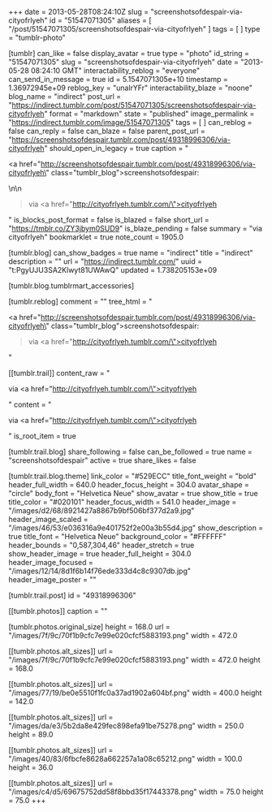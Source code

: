 +++
date = 2013-05-28T08:24:10Z
slug = "screenshotsofdespair-via-cityofrlyeh"
id = "51547071305"
aliases = [ "/post/51547071305/screenshotsofdespair-via-cityofrlyeh" ]
tags = [ ]
type = "tumblr-photo"

[tumblr]
can_like = false
display_avatar = true
type = "photo"
id_string = "51547071305"
slug = "screenshotsofdespair-via-cityofrlyeh"
date = "2013-05-28 08:24:10 GMT"
interactability_reblog = "everyone"
can_send_in_message = true
id = 5.1547071305e+10
timestamp = 1.36972945e+09
reblog_key = "unalrYFr"
interactability_blaze = "noone"
blog_name = "indirect"
post_url = "https://indirect.tumblr.com/post/51547071305/screenshotsofdespair-via-cityofrlyeh"
format = "markdown"
state = "published"
image_permalink = "https://indirect.tumblr.com/image/51547071305"
tags = [ ]
can_reblog = false
can_reply = false
can_blaze = false
parent_post_url = "https://screenshotsofdespair.tumblr.com/post/49318996306/via-cityofrlyeh"
should_open_in_legacy = true
caption = "<p><a href=\"http://screenshotsofdespair.tumblr.com/post/49318996306/via-cityofrlyeh\" class=\"tumblr_blog\">screenshotsofdespair</a>:</p>\n\n<blockquote><p>via <a href=\"http://cityofrlyeh.tumblr.com/\">cityofrlyeh</a></p></blockquote>"
is_blocks_post_format = false
is_blazed = false
short_url = "https://tmblr.co/ZY3jbym0SUD9"
is_blaze_pending = false
summary = "via cityofrlyeh"
bookmarklet = true
note_count = 1905.0

[tumblr.blog]
can_show_badges = true
name = "indirect"
title = "indirect"
description = ""
url = "https://indirect.tumblr.com/"
uuid = "t:PgyUJU3SA2Klwyt81UWAwQ"
updated = 1.738205153e+09

[tumblr.blog.tumblrmart_accessories]

[tumblr.reblog]
comment = ""
tree_html = "<p><a href=\"http://screenshotsofdespair.tumblr.com/post/49318996306/via-cityofrlyeh\" class=\"tumblr_blog\">screenshotsofdespair</a>:</p><blockquote><p>via <a href=\"http://cityofrlyeh.tumblr.com/\">cityofrlyeh</a></p></blockquote>"

[[tumblr.trail]]
content_raw = "<p>via <a href=\"http://cityofrlyeh.tumblr.com/\">cityofrlyeh</a></p>"
content = "<p>via <a href=\"http://cityofrlyeh.tumblr.com/\">cityofrlyeh</a></p>"
is_root_item = true

[tumblr.trail.blog]
share_following = false
can_be_followed = true
name = "screenshotsofdespair"
active = true
share_likes = false

[tumblr.trail.blog.theme]
link_color = "#529ECC"
title_font_weight = "bold"
header_full_width = 640.0
header_focus_height = 304.0
avatar_shape = "circle"
body_font = "Helvetica Neue"
show_avatar = true
show_title = true
title_color = "#020101"
header_focus_width = 541.0
header_image = "/images/d2/68/8921427a8867b9bf506bf377d2a9.jpg"
header_image_scaled = "/images/46/53/e036316a9e401752f2e00a3b55d4.jpg"
show_description = true
title_font = "Helvetica Neue"
background_color = "#FFFFFF"
header_bounds = "0,587,304,46"
header_stretch = true
show_header_image = true
header_full_height = 304.0
header_image_focused = "/images/12/14/8d1f6b14f76ede333d4c8c9307db.jpg"
header_image_poster = ""

[tumblr.trail.post]
id = "49318996306"

[[tumblr.photos]]
caption = ""

[tumblr.photos.original_size]
height = 168.0
url = "/images/7f/9c/70f1b9cfc7e99e020cfcf5883193.png"
width = 472.0

[[tumblr.photos.alt_sizes]]
url = "/images/7f/9c/70f1b9cfc7e99e020cfcf5883193.png"
width = 472.0
height = 168.0

[[tumblr.photos.alt_sizes]]
url = "/images/77/19/be0e5510f1fc0a37ad1902a604bf.png"
width = 400.0
height = 142.0

[[tumblr.photos.alt_sizes]]
url = "/images/da/e3/5b2da8e429fec898efa91be75278.png"
width = 250.0
height = 89.0

[[tumblr.photos.alt_sizes]]
url = "/images/40/83/6fbcfe8628a662257a1a08c65212.png"
width = 100.0
height = 36.0

[[tumblr.photos.alt_sizes]]
url = "/images/c4/d5/69675752dd58f8bbd35f17443378.png"
width = 75.0
height = 75.0
+++
